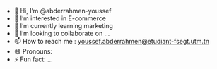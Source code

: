 - 👋 Hi, I’m @abderrahmen-youssef
- 👀 I’m interested in E-commerce
- 🌱 I’m currently learning marketing
- 💞️ I’m looking to collaborate on ...
- 📫 How to reach me : youssef.abderrahmen@etudiant-fsegt.utm.tn
- 😄 Pronouns: 
- ⚡ Fun fact: ...

<!---
abderrahmen-youssef/abderrahmen-youssef is a ✨ special ✨ repository because its `README.md` (this file) appears on your GitHub profile.
You can click the Preview link to take a look at your changes.
--->
